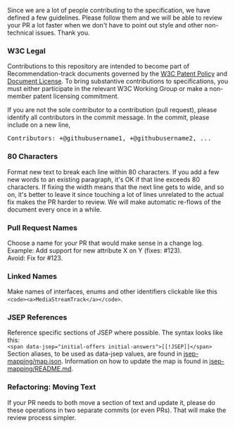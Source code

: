 Since we are a lot of people contributing to the specification, we have defined a few guidelines. Please follow them and we will be able to review your PR a lot faster when we don't have to point out style and other non-technical issues. Thank you.

### W3C Legal
Contributions to this repository are intended to become part of Recommendation-track documents governed by the
[W3C Patent Policy](https://www.w3.org/Consortium/Patent-Policy-20040205/) and
[Document License](https://www.w3.org/Consortium/Legal/copyright-documents). To bring substantive contributions to specifications, you must either participate
in the relevant W3C Working Group or make a non-member patent licensing commitment.

If you are not the sole contributor to a contribution (pull request), please identify all contributors in the 
commit message. In the commit, please include on a new line,
<pre>Contributors: +@githubusername1, +@githubusername2, ...</pre>

### 80 Characters
Format new text to break each line within 80 characters. If you add a few new words to an existing paragraph, it's OK if that line exceeds 80 characters. If fixing the width means that the next line gets to wide, and so on, it's better to leave it since touching a lot of lines unrelated to the actual fix makes the PR harder to review. We will make automatic re-flows of the document every once in a while.

### Pull Request Names
Choose a name for your PR that would make sense in a change log.  
Example: Add support for new attribute X on Y (fixes: #123).  
Avoid: Fix for #123.

### Linked Names
Make names of interfaces, enums and other identifiers clickable like this ```<code><a>MediaStreamTrack</a></code>```.

### JSEP References
Reference specific sections of JSEP where possible. The syntax looks like this:  
```<span data-jsep="initial-offers initial-answers">[[!JSEP]]</span>```  
Section aliases, to be used as data-jsep values, are found in [jsep-mapping/map.json](jsep-mapping/map.json). Information on how to update the map is found in [jsep-mapping/README.md](jsep-mapping/README.md).

### Refactoring: Moving Text
If your PR needs to both move a section of text and update it, please do these operations in two separate commits (or even PRs). That will make the review process simpler.
